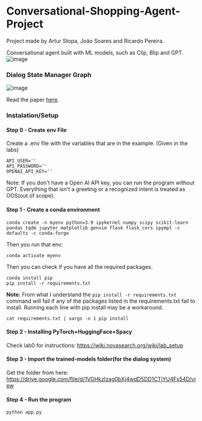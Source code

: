 # Conversational-Shopping-Agent-Project

Project made by Artur Stopa, João Soares and Ricardo Pereira.

Conversational agent built with ML models, such as Clip, Blip and GPT.
![image](https://github.com/jpssoares/Conversational-Shopping-Agent-Project/assets/57997233/4178851f-b8d5-460a-8966-ee016cbb5045)


### Dialog State Manager Graph
![image](https://github.com/jpssoares/Conversational-Shopping-Agent-Project/assets/57997233/901f73f7-6f3e-4c8d-9477-2ca15aac9b33)


Read the paper [here](https://github.com/jpssoares/Conversational-Shopping-Agent-Project/blob/main/paper.pdf).

### Instalation/Setup
#### Step 0 - Create env File
Create a .env file with the variables that are in the example. (Given in the labs)

```
API_USER=''
API_PASSWORD=''
OPENAI_API_KEY=''
```
Note: If you don't have a Open AI API key, you can run the program without GPT. Everything that isn't a greeting or a recognized intent is treated as OOS(out of scope). 
#### Step 1 - Create a conda environment
```
conda create -n myenv python=3.9 ipykernel numpy scipy scikit-learn pandas tqdm jupyter matplotlib gensim flask flask_cors ipympl -c defaults -c conda-forge
```
Then you run that env:
```
conda activate myenv
```
Then you can check if you have all the required packages.
```
conda install pip
pip install -r requirements.txt
```

**Note:** From what I understand the `pip install -r requirements.txt` command will fail if any of the packages listed in the requirements.txt fail to install. Running each line with pip install may be a workaround.
```
cat requirements.txt | xargs -n 1 pip install
```

#### Step 2 - Installing PyTorch+HuggingFace+Spacy
Check lab0 for instructions:
https://wiki.novasearch.org/wiki/lab_setup

#### Step 3 - Import the trained-models folder(for the dialog system)
Get the folder from here:
https://drive.google.com/file/d/1VGHkzIzag0bXj4wdD5DD1CTjYU4Fs54D/view
#### Step 4 - Run the program

```
python app.py
```
